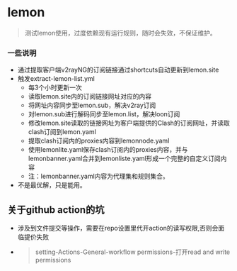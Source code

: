 # lemon  
  
> 测试lemon使用，过度依赖现有运行规则，随时会失效，不保证维护。 

### 一些说明

- 通过提取客户端v2rayNG的订阅链接通过shortcuts自动更新到lemon.site
- 触发extract-lemon-list.yml
   - 每3个小时更新一次  
   - 读取lemon.site内的订阅链接网址对应的内容
   - 将网址内容同步至lemon.sub，解决v2ray订阅
   - 对lemon.sub进行解码同步至lemon.list，解决loon订阅
   - 修改lemon.site读取的链接网址为客户端提供的Clash的订阅网址，并读取clash订阅到lemon.yaml
   - 提取clash订阅内的proxies内容到lemonnode.yaml
   - 使用lemonlite.yaml保存clash订阅内的proxies内容，并与lemonbanner.yaml合并到lemonliste.yaml形成一个完整的自定义订阅内容
   - 注：lemonbanner.yaml内容为代理集和规则集合。
-  不是最优解，只是能用。

## 关于github action的坑
  - 涉及到文件提交等操作，需要在repo设置里代开action的读写权限,否则会面临提价失败
  - > setting-Actions-General-workflow permissions-打开read and write permissions
  
